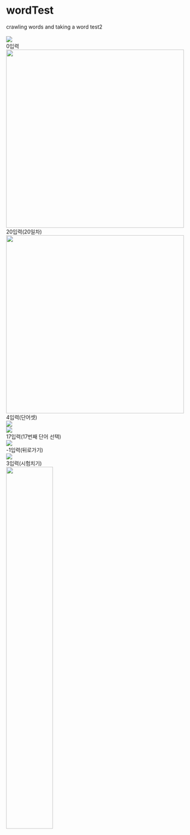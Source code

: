 # wordTest
 crawling words and taking a word test2<br/>
 <br/>
<img src="https://i.ibb.co/zHh1CKZ/01.jpg"><br/>
0입력 <br/>
<img src="https://i.ibb.co/2kzbXmZ/02.jpg" width="480dp"><br/>
20입력(20일차) <br/>
<img src="https://i.ibb.co/1q8d7Nh/03.jpg" width="480dp"><br/>
4입력(단어셋) <br/>
<img src="https://i.ibb.co/MnfhsNx/04.jpg"><br/>
<img src="https://i.ibb.co/TcRr0Yt/05.jpg"><br/>
17입력(17번째 단어 선택) <br/>
<img src="https://i.ibb.co/Wnmrk4q/06.jpg"><br/>
-1입력(뒤로가기) <br/>
<img src="https://i.ibb.co/xsR7ZqM/07.jpg"><br/>
3입력(시험치기) <br/>
<img src="https://i.ibb.co/hLF2hqy/08.jpg" width="50%">
